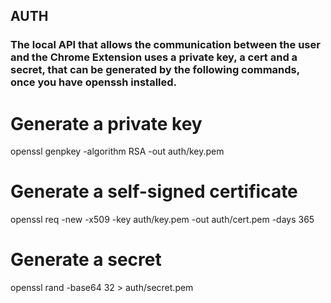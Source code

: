 ## AUTH
### The local API that allows the communication between the user and the Chrome Extension uses a private key, a cert and a secret, that can be generated by the following commands, once you have openssh installed.

# Generate a private key
openssl genpkey -algorithm RSA -out auth/key.pem

# Generate a self-signed certificate
openssl req -new -x509 -key auth/key.pem -out auth/cert.pem -days 365

# Generate a secret
openssl rand -base64 32 > auth/secret.pem